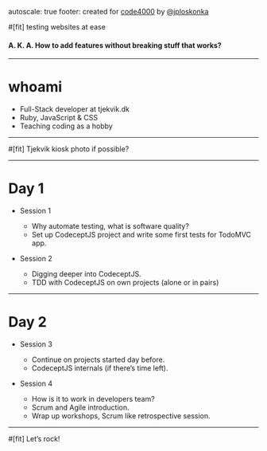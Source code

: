 autoscale: true
footer: created for [code4000](https://www.code4000.org/en) by [@jploskonka](https://github.com/jploskonka)

#[fit] testing websites at ease
#### A. K. A. How to add features without breaking stuff that works?
---

# whoami
- Full-Stack developer at tjekvik.dk
- Ruby, JavaScript & CSS
- Teaching coding as a hobby

---

#[fit] Tjekvik kiosk photo if possible?

---

# Day 1

- Session 1
  - Why automate testing, what is software quality?
  - Set up CodeceptJS project and write some first tests for TodoMVC app.

- Session 2
  - Digging deeper into CodeceptJS.
  - TDD with CodeceptJS on own projects (alone or in pairs)

---

# Day 2

- Session 3
  - Continue on projects started day before.
  - CodeceptJS internals (if there’s time left).

- Session 4
  - How is it to work in developers team?
  - Scrum and Agile introduction.
  - Wrap up workshops, Scrum like retrospective session.

---

#[fit] Let’s rock!
